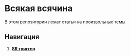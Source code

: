 # Всякая всячина

В этом репозитории лежат статьи на произвольные темы.

## Навигация

1. [**SR триггер**](https://github.com/timattt/Tmp/blob/main/Articles/SR_Trigger.md)
